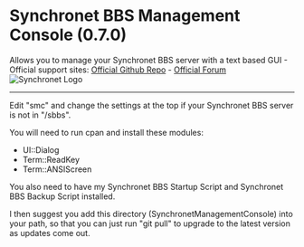 # Synchronet BBS Management Console (0.7.0)
Allows you to manage your Synchronet BBS server with a text based GUI - 
Official support sites: [Official Github Repo](https://github.com/fstltna/SynchronetManagementConsole) - [Official Forum](https://synchronetbbs.org/index.php/forum/synchronet-management-console)
![Synchronet Logo](https://SynchronetBBS.org/SynchronetLogo.png)

---

Edit "smc" and change the settings at the top if your Synchronet BBS server is not in "/sbbs".

You will need to run cpan and install these modules:

- UI::Dialog
- Term::ReadKey
- Term::ANSIScreen

You also need to have my Synchronet BBS Startup Script and Synchronet BBS Backup Script installed.

I then suggest you add this directory (SynchronetManagementConsole) into your path, so that you can just run "git pull" to upgrade to the latest version as updates come out.

